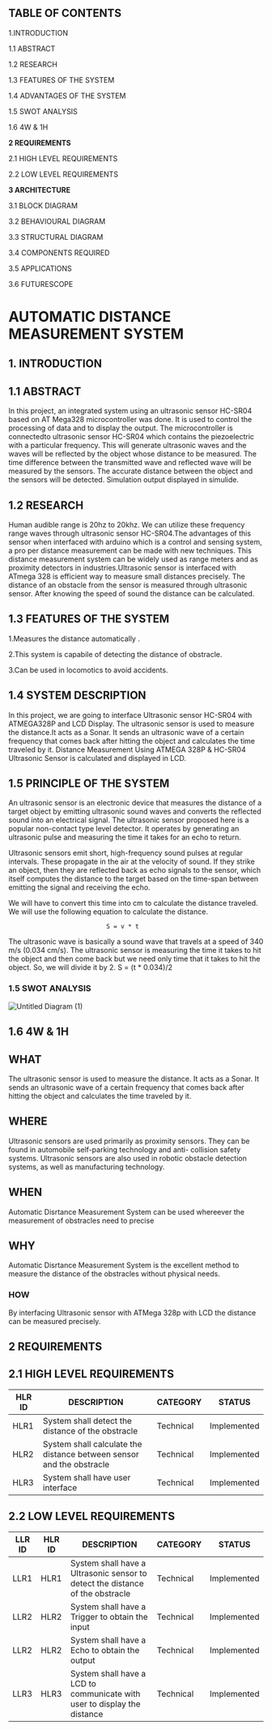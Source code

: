 ## TABLE OF CONTENTS
1.INTRODUCTION

1.1  ABSTRACT

1.2  RESEARCH

1.3  FEATURES OF THE SYSTEM

1.4 ADVANTAGES OF THE SYSTEM

1.5  SWOT ANALYSIS

1.6 4W & 1H

**2 REQUIREMENTS**

2.1 HIGH LEVEL REQUIREMENTS

2.2 LOW LEVEL REQUIREMENTS

**3 ARCHITECTURE**

3.1 BLOCK DIAGRAM

3.2 BEHAVIOURAL DIAGRAM

3.3 STRUCTURAL DIAGRAM

3.4 COMPONENTS REQUIRED

3.5 APPLICATIONS

3.6 FUTURESCOPE










# AUTOMATIC DISTANCE MEASUREMENT SYSTEM


## 1. INTRODUCTION

 ## 1.1  ABSTRACT

In this project, an integrated system using an ultrasonic sensor HC-SR04 based on AT Mega328 microcontroller
was done. It is used to control the processing of data and to display the output. The microcontroller is connectedto ultrasonic sensor HC-SR04 which contains the piezoelectric with a particular frequency. This will generate ultrasonic waves and the waves will be reflected by the object whose distance to be measured. The time difference between the transmitted wave and reflected wave will be measured by the sensors. The accurate
distance between the object and the sensors will be detected. Simulation output displayed in simulide.

## 1.2  RESEARCH
 Human audible range is 20hz to 20khz. We can utilize these frequency range waves through ultrasonic sensor HC-SR04.The advantages of this sensor when interfaced with arduino which is a control and sensing system, a pro per distance measurement can be made with new techniques. This distance measurement system can be widely used as range meters and as proximity detectors in industries.Ultrasonic sensor is interfaced with ATmega 328 is efficient way to measure small distances precisely. The distance of an obstacle from the sensor is measured through ultrasonic sensor. After knowing the speed of sound the distance can be calculated.

 ## 1.3 FEATURES OF THE SYSTEM
 1.Measures the distance automatically . 
 
 2.This system is capabile of detecting the distance of obstracle.

 3.Can be used in locomotics to avoid accidents.

## 1.4 SYSTEM DESCRIPTION
In this project, we are going to interface Ultrasonic sensor HC-SR04 with ATMEGA328P and LCD Display.
The ultrasonic sensor is used to measure the distance.It acts as a Sonar. It sends an ultrasonic wave of a certain frequency that comes back after hitting the object and calculates the time traveled by it.
Distance Measurement Using ATMEGA 328P & HC-SR04 Ultrasonic Sensor is calculated and  displayed in LCD.

## 1.5 PRINCIPLE OF THE SYSTEM
An ultrasonic sensor is an electronic device that measures the distance of a target object by emitting ultrasonic sound waves and converts the reflected sound into an electrical signal. The ultrasonic sensor proposed here is a popular non-contact type level detector. It operates by generating an ultrasonic pulse and measuring the time it takes for an echo to return. 

Ultrasonic sensors emit short, high-frequency sound pulses at regular intervals. These propagate in the air at the velocity of sound. If they strike an object, then they are reflected back as echo signals to the sensor, which itself computes the distance to the target based on the time-span between emitting the signal and receiving the echo.

We will have to convert this time into cm to calculate the distance traveled. We will use the following equation to calculate the distance.

                               S = v * t
The ultrasonic wave is basically a sound wave that travels at a speed of 340 m/s (0.034 cm/s). The ultrasonic sensor is measuring the time it takes to hit the object and then come back but we need only time that it takes to hit the object. So, we will divide it by 2.
                            S = (t * 0.034)/2                                              

 
### 1.5  SWOT ANALYSIS
![Untitled Diagram (1)](https://user-images.githubusercontent.com/98818008/156940408-b020594d-473f-4182-a8e9-b58a304111f6.jpg)


## 1.6 4W & 1H
## WHAT 
The ultrasonic sensor is used to measure the distance. It acts as a Sonar. It sends an ultrasonic wave of a certain frequency that comes back after hitting the object and calculates the time traveled by it.

## WHERE 
Ultrasonic sensors are used primarily as proximity sensors. They can be found in automobile self-parking technology and anti- collision safety systems. Ultrasonic sensors are also used in robotic obstacle detection systems, as well as manufacturing technology.

## WHEN 
Automatic Disrtance Measurement System can be used whereever the measurement of obstracles need to precise

## WHY 
Automatic Disrtance Measurement System is the excellent method to measure the distance of the obstracles without physical needs.

### HOW
By interfacing Ultrasonic sensor with ATMega 328p with LCD the distance can be measured precisely.

## 2 REQUIREMENTS
## 2.1 HIGH LEVEL REQUIREMENTS
HLR ID|DESCRIPTION|CATEGORY|STATUS
|-|-|-|-|
HLR1|System shall detect the distance of the obstracle|Technical| Implemented
HLR2|System shall calculate the distance between sensor and the obstracle |Technical| Implemented
HLR3|System shall have user interface|Technical| Implemented

## 2.2 LOW LEVEL REQUIREMENTS
LLR ID|HLR ID|DESCRIPTION|CATEGORY|STATUS
|-|-|-|-|-|
LLR1|HLR1|System shall have a Ultrasonic sensor to detect the distance of the obstracle|Technical| Implemented
LLR2|HLR2|System shall have a Trigger to obtain the input|Technical| Implemented
LLR2|HLR2|System shall have a Echo to obtain the output|Technical| Implemented
LLR3|HLR3|System shall have a LCD to communicate with user to display the distance|Technical| Implemented

